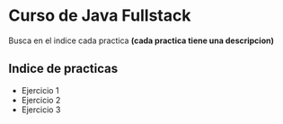 # Curso de Java Fullstack

Busca en el indice cada practica **(cada practica tiene una descripcion)**

## Indice de practicas

- Ejercicio 1
- Ejercicio 2
- Ejercicio 3
